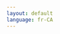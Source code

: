 ```yaml
---
layout: default
language: fr-CA
---
```

<script>
    /**
     * Detect IE. If it is IE11 or older, redirect to a static contact
     * page since the jekyll sleek template doesn't work on IE11 
     */
    function detectIE() {
        var ua = window.navigator.userAgent;

        // Test values; Uncomment to check result …

        // IE 10
        // ua = 'Mozilla/5.0 (compatible; MSIE 10.0; Windows NT 6.2; Trident/6.0)';
        
        // IE 11
        // ua = 'Mozilla/5.0 (Windows NT 6.3; Trident/7.0; rv:11.0) like Gecko';
        
        // Edge 12 (Spartan)
        // ua = 'Mozilla/5.0 (Windows NT 10.0; WOW64) AppleWebKit/537.36 (KHTML, like Gecko) Chrome/39.0.2171.71 Safari/537.36 Edge/12.0';
        
        // Edge 13
        // ua = 'Mozilla/5.0 (Windows NT 10.0; Win64; x64) AppleWebKit/537.36 (KHTML, like Gecko) Chrome/46.0.2486.0 Safari/537.36 Edge/13.10586';

        var msie = ua.indexOf('MSIE ');
        if (msie > 0) {
            // IE 10 or older
            return true;
        }

        var trident = ua.indexOf('Trident/');
        if (trident > 0) {
            // IE 11
            return true;
        }

        return false;
    }

    if(detectIE()) {
        window.location = "index_ie11_or_older/";
    }
</script>